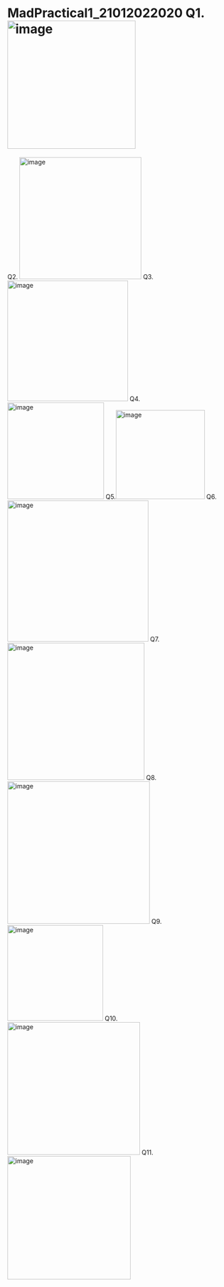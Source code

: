 # MadPractical1_21012022020 Q1. <img width="288" alt="image" src="https://user-images.githubusercontent.com/111744884/186484358-bd97a00a-666b-4326-beb6-4d620f5bed22.png">
Q2. <img width="274" alt="image" src="https://user-images.githubusercontent.com/111744884/186484558-836aee9d-132b-42e8-83b3-815dab5d5bac.png">
Q3.<img width="271" alt="image" src="https://user-images.githubusercontent.com/111744884/186484937-2bb1b736-0ad2-4e4a-88c4-bc3acbeafc89.png">
Q4.<img width="217" alt="image" src="https://user-images.githubusercontent.com/111744884/186485084-71e74142-4038-4c73-a80b-04930ad904b9.png">
Q5.<img width="200" alt="image" src="https://user-images.githubusercontent.com/111744884/186485187-a99dc486-27ea-4ed0-93d5-ccb82fc80ed9.png">
Q6.<img width="317" alt="image" src="https://user-images.githubusercontent.com/111744884/186485281-76fc8c6d-db7a-4eff-8d82-fc94f3bae190.png">
Q7.<img width="308" alt="image" src="https://user-images.githubusercontent.com/111744884/186485460-e7e3946d-4c39-47bb-9de1-b0416d378023.png">
Q8.<img width="320" alt="image" src="https://user-images.githubusercontent.com/111744884/186485587-326c87dd-bd56-4e40-bf9a-8154072e3346.png">
Q9.<img width="215" alt="image" src="https://user-images.githubusercontent.com/111744884/186485743-745bc093-54f0-4a53-b0a5-ab090ab88330.png">
Q10.<img width="298" alt="image" src="https://user-images.githubusercontent.com/111744884/186485859-d12a58f4-59ae-4427-87c1-12fd42f1af8d.png">
Q11.<img width="277" alt="image" src="https://user-images.githubusercontent.com/111744884/186485942-50718a1e-bcce-4b23-9071-cf3a0c151000.png">


